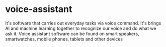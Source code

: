# voice-assistant
It's software that carries out everyday tasks via voice command. It's brings AI and machine learning together to recognize our voice and do what we ask it. Voice assistant software can be found on smart speakers, smartwatches, mobile phones, tablets and other devices
